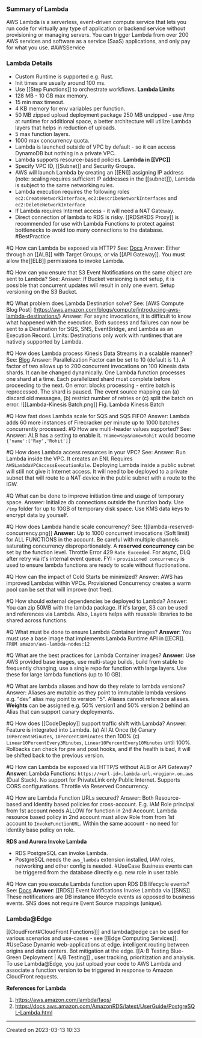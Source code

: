 ### Summary of Lambda
AWS Lambda is a serverless, event-driven compute service that lets you run code for virtually any type of application or backend service without provisioning or managing servers. You can trigger Lambda from over 200 AWS services and software as a service (SaaS) applications, and only pay for what you use. #AWSService 
### Lambda Details
- Custom Runtime is  supported e.g. Rust.
- Init times are usually around 100 ms.
- Use [[Step Functions]] to orchestrate workflows.
**Lambda Limits**
- 128 MB - 10 GB max memory. 
- 15 min max timeout.
- 4 KB memory for env variables per function.
- 50 MB zipped upload deployment package 250 MB unzipped - use /tmp at runtime for additional space,  a better architecture will utilize Lambda layers that helps in reduction of uploads.
- 5 max function layers.
- 1000 max concurrency quota.
- Lambda is launched outside of VPC by default - so it can access DynamoDB but nothing in a private VPC.
- Lambda supports resource-based policies.
**Lambda in [[VPC]]**
- Specify VPC ID, [[Subnet]] and Security Groups.
- AWS will launch Lambda by creating an [[ENI]] assigning IP address (note: scaling requires sufficient IP addresses in the [[subnet]]), Lambda is subject to the same networking rules. 
- Lambda execution requires the following roles `ec2:CreateNetworkInterface`, `ec2:DescribeNetworkInterfaces`  and `ec2:DeleteNetworkInterface` 
- If Lambda requires Internet access - it will need a NAT Gateway.
- Direct connection of lambda to RDS is risky. [[RDS#RDS Proxy]] is recommended for use with Lambda Functions to protect against bottlenecks to avoid too many connections to the database.  #BestPractice 

#Q How can Lambda be exposed via HTTP?
See: [Docs](https://docs.aws.amazon.com/lambda/latest/dg/services-alb.html)
Answer: Either through an [[ALB]] with Target Groups, or via [[API Gateway]]. You must allow the[[ELB]] permissions to invoke Lambda.

#Q How can you ensure that S3 Event Notifications on the same object are sent to Lambda?
See:
Answer: If Bucket versioning is not setup, it is possible that concurrent updates will result in only one event. Setup versioning on the S3 Bucket.

#Q What problem does Lambda Destination solve?
See: [AWS Compute Blog Post] (https://aws.amazon.com/blogs/compute/introducing-aws-lambda-destinations/)
Answer: For async invocations, it is difficult to know what happened with the execution. Both success and failures can now be sent to a Destination for SQS, SNS, EventBridge, and Lambda as an Execution Record. Limits: Destinations only work with runtimes that are natively supported by Lambda.

#Q How does Lambda process Kinesis Data Streams in a scalable manner?
See: [Blog](https://aws.amazon.com/blogs/compute/new-aws-lambda-scaling-controls-for-kinesis-and-dynamodb-event-sources/)
Answer: Parallelization Factor can be set to 10 (default is 1.). A factor of two allows up to 200 concurrent invocations on 100 Kinesis data shards. It can be changed dynamically. One Lambda function processes one shard at a time. Each parallelized shard must complete before proceeding to the next. On error: blocks processing - entire batch is reprocessed. The shard is paused. The event source mapping can (a) discard old messages, (b) restrict number of retries or (c) split the batch on error.
![[Lambda-Kinesis Batch.png]]
Fig. Lambda Kinesis Batch

#Q How fast does Lambda scale for SQS and SQS FIFO?
Answer: Lambda adds 60 more instances of Firecracker per minute up to 1000 batches concurrently processed.
#Q How are multi-header values supported?
See:
Answer: ALB has a setting to enable it. `?name=Ray&name=Rohit` would become `{'name':['Ray','Rohit']}`

#Q How does Lambda access resources in your VPC?
See:
Answer: Run Lambda inside the VPC. It creates an ENI. Requires `AWSLambdaVPCAccessExecutionRole`. Deploying Lambda inside a public subnet will still not give it Internet access. It will need to be deployed to a private subnet that will route to a NAT device in the public subnet with a route to the IGW.

#Q What can be done to improve initiation time and usage of temporary space.
Answer: Initialize db connections outside the function body.  Use `/tmp` folder for up to 10GB of temporary disk space. Use KMS data keys to encrypt data by yourself.

#Q How does Lambda handle scale concurrency?
See: ![[lambda-reserved-concurrency.png]]
**Answer:** Up to 1000 concurrent invocations (Soft limit) for ALL FUNCTIONS in the account. Be careful with multiple channels saturating concurrency disproportionately. A **reserved concurrency** can be set by the function level. Throttle Error 429 `Rate Exceeded`. For async, DLQ after retry via it's internal event queue. FYI - `provisioned concurrency` is used to ensure lambda functions are ready to scale without fluctionations.

#Q How can the impact of Cold Starts be minimized?
Answer: AWS has improved Lambdas within VPCs. Provisioned Concurrency creates a warm pool can be set that will improve (not free).

#Q How should external dependencies be deployed to Lambda?
Answer: You can zip 50MB with the lambda package. If it's larger, S3 can be used and references via Lambda. Also, Layers helps with reusable libraries to be shared across functions.

#Q What must be done to ensure Lambda Container images?
**Answer**: You must use a base image that implements Lambda Runtime API in [[ECR]]. `FROM amazon/aws-lambda-nodes:12`

#Q What are the best practices for Lambda Container images?
**Answer**: Use AWS provided base images, use multi-stage builds, build from stable to frequently changing, use a single repo for function with large layers. Use these for large lambda functions (up to 10 GB).

#Q What are lambda aliases and how do they relate to lambda versions?
Answer: Aliases are mutable as they point to immutable lambda versions e.g. "dev" alias may point to version "5". Aliases cannot reference aliases. **Weights** can be assigned e.g. 50% version1 and 50% version 2 behind an Alias that can support canary deployments.

#Q How does [[CodeDeploy]] support traffic shift with Lambda?
Answer: Feature is integrated into Lambda. (a) All At Once (b) Canary `10Percent5Minutes`, `10Percent30Minutes` then 100% (c) `Linear10PercentEvery3Minutes`, `Linear10PercentEvery10Minutes` until 100%. Rollbacks can check for pre and post hooks, and if the health is bad, it will be shifted back to the previous version.

#Q How can Lambda be exposed via HTTP/S without ALB or API Gateway?
**Answer**: Lambda Functions: `https://<url-id>.lambda-url.<region>.on.aws` (Dual Stack). No support for PrivateLink only Public Internet. Supports CORS configurations. Throttle via Reserved Concurrency. 

#Q How are Lambda Function URLs secured?
Answer: Both Resource-based and Identity based policies for cross-account. E.g. IAM Role principal from 1st account needs ALLOW for function in 2nd Account. Lambda resource based policy in 2nd account must allow Role from from 1st account to `InvokeFunctionURL`. Within the same account - no need for identity base policy on role.

**RDS and Aurora Invoke Lambda**
- RDS PostgreSQL can invoke Lambda.
- PostgreSQL needs the `aws_lambda` extension installed, IAM roles, networking and other config is needed.
#UseCase Business events can be triggered from the database directly e.g. new role in user table.

#Q How can you execute Lambda function upon RDS DB lifecycle events?
See: [Docs](https://docs.aws.amazon.com/lambda/latest/dg/services-rds.html)
**Answer**: [[RDS]] Event Notifications Invoke Lambda via [[SNS]]. These notifications are DB instance lifecycle events as opposed to business events. SNS does not require Event Source mappings (unique).

### Lambda@Edge
[[CloudFront#CloudFront Functions]]] and lambda@edge can be used for various scenarios and use-cases - see [[Edge Computing Services]].
#UseCase Dynamic web-applications at edge. intelligent routing between origins and data centers. Bot mitigation at the edge. [[A-B Testing Blue-Green Deployment | A/B Testing]] , user tracking, prioritization and analysis.
To use Lambda@Edge, you just upload your code to AWS Lambda and associate a function version to be triggered in response to Amazon CloudFront requests.


**References for Lambda**
1. https://aws.amazon.com/lambda/faqs/
2. https://docs.aws.amazon.com/AmazonRDS/latest/UserGuide/PostgreSQL-Lambda.html

---
Created on 2023-03-13 10:33
